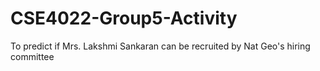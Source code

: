 # CSE4022-Group5-Activity
To predict if Mrs. Lakshmi Sankaran can be recruited by Nat Geo's hiring committee 
